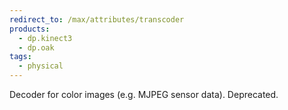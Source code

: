 ```yaml
---
redirect_to: /max/attributes/transcoder
products:
  - dp.kinect3
  - dp.oak
tags:
  - physical
---
```


Decoder for color images (e.g. MJPEG sensor data). Deprecated.
